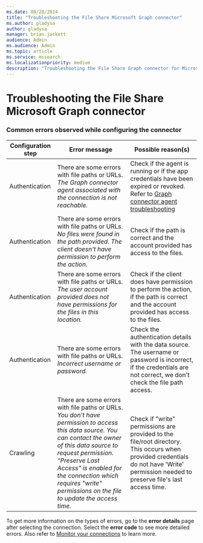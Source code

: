 ```yaml
--- 
ms.date: 08/28/2024 
title: "Troubleshooting the File Share Microsoft Graph connector" 
ms.author: gladysa
author: gladysa
manager: brian.jackett
audience: Admin 
ms.audience: Admin 
ms.topic: article 
ms.service: mssearch 
ms.localizationpriority: medium 
description: "Troubleshooting the File Share Graph connector for Microsoft Search and Microsoft 365 Copilot" 
--- 
```


# Troubleshooting the File Share Microsoft Graph connector  

###  Common errors observed while configuring the connector

| Configuration step | Error message | Possible reason(s) |
| ------------ | ------------ | ------------ |
| Authentication | There are some errors with file paths or URLs. *The Graph connector agent associated with the connection is not reachable.* | Check if the agent is running or if the app credentials have been expired or revoked. Refer to [Graph connector agent troubleshooting](./graph-connector-agent.md#troubleshooting)  |
| Authentication | There are some errors with file paths or URLs. *No files were found in the path provided. The client doesn't have permission to perform the action.* | Check if the path is correct and the account provided has access to the files. |
| Authentication | There are some errors with file paths or URLs. *The user account provided does not have permissions for the files in this location.*  | Check if the client does have permission to perform the action, if the path is correct and the account provided has access to the files. |
| Authentication | There are some errors with file paths or URLs. *Incorrect username or password.* | Check the authentication details with the data source. The username or password is incorrect, if the credentials are not correct, we don't check the file path access. |
| Crawling | There are some errors with file paths or URLs. *You don't have permission to access this data source. You can contact the owner of this data source to request permission. “Preserve Last Access" is enabled for the connection which requires "write" permissions on the file to update the access time.* | Check if "write" permissions are provided to the file/root directory. This occurs when provided credentials do not have 'Write' permission needed to preserve file's last access time. |

To get more information on the types of errors, go to the **error details** page after selecting the connection. Select the **error code** to see more detailed errors. Also refer to [Monitor your connections](./manage-connector.md) to learn more. 
